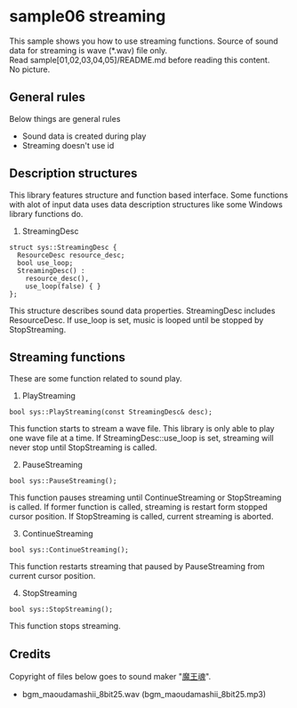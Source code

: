 ﻿sample06 streaming
====
This sample shows you how to use streaming functions. Source of sound data for streaming is wave (*.wav) file only.<br>
Read sample[01,02,03,04,05]/README.md before reading this content.<br>
No picture.

General rules
----
Below things are general rules

 * Sound data is created during play
 * Streaming doesn't use id

Description structures
----
This library features structure and function based interface. Some functions with alot of input data uses data description structures like some Windows library functions do.

1. StreamingDesc
```
struct sys::StreamingDesc {
  ResourceDesc resource_desc;
  bool use_loop;
  StreamingDesc() :
    resource_desc(),
    use_loop(false) { }
};
```
This structure describes sound data properties. StreamingDesc includes ResourceDesc. If use_loop is set, music is looped until  be stopped by StopStreaming.

Streaming functions
----
These are some function related to sound play.

1. PlayStreaming
```
bool sys::PlayStreaming(const StreamingDesc& desc);
```
This function starts to stream a wave file. This library is only able to play one wave file at a time. If StreamingDesc::use_loop is set, streaming will never stop until StopStreaming is called.

2. PauseStreaming
```
bool sys::PauseStreaming();
```
This function pauses streaming until ContinueStreaming or StopStreaming is called. If former function is called, streaming is restart form stopped cursor position. If StopStreaming is called, current streaming is aborted.

3. ContinueStreaming
```
bool sys::ContinueStreaming();
```
This function restarts streaming that paused by PauseStreaming from current cursor position.

4. StopStreaming
```
bool sys::StopStreaming();
```
This function stops streaming.

Credits
----
Copyright of files below goes to sound maker "[魔王魂](http://maoudamashii.jokersounds.com/)".<br>

 * bgm_maoudamashii_8bit25.wav (bgm_maoudamashii_8bit25.mp3)
